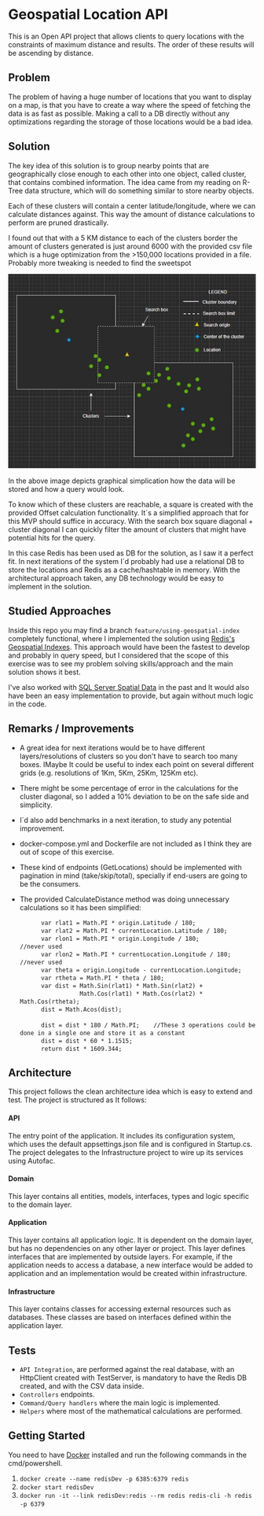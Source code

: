 # Geospatial Location API

This is an Open API project that allows clients to query locations with the constraints of maximum distance and results. The order of these results will be ascending by distance.

## Problem

The problem of having a huge number of locations that you want to display on a map, is that you have to create a way where the speed of fetching the data is as fast as possible. Making a call to a DB directly without any optimizations regarding the storage of those locations would be a bad idea.

## Solution

The key idea of this solution is to group nearby points that are geographically close enough to each other into one object, called cluster, that contains combined information. The idea came from my reading on R-Tree data structure, which will do something similar to store nearby objects.

Each of these clusters will contain a center latitude/longitude, where we can calculate distances against. This way the amount of distance calculations to perform are pruned drastically.

I found out that with a 5 KM distance to each of the clusters border the amount of clusters generated is just around 6000 with the provided csv file which is a huge optimization from the >150,000 locations provided in a file. Probably more tweaking is needed to find the sweetspot

![alt text](https://github.com/dvallecillo/geospatial-location-api/blob/main/location-search.JPG?raw=true)

In the above image depicts graphical simplication how the data will be stored and how a query would look.

To know which of these clusters are reachable, a square is created with the provided Offset calculation functionality. It´s a simplified approach that for this MVP should suffice in accuracy. With the search box square diagonal + cluster diagonal I can quickly filter the amount of clusters that might have potential hits for the query.

In this case Redis has been used as DB for the solution, as I saw it a perfect fit. In next iterations of the system I´d probably had use a relational DB to store the locations and Redis as a cache/hashtable in memory. With the architectural approach taken, any DB technology would be easy to implement in the solution.

## Studied Approaches

Inside this repo you may find a branch `feature/using-geospatial-index` completely functional, where I implemented the solution using [Redis's Geospatial Indexes](https://redis.io/commands/geodist). This approach would have been the fastest to develop and probably in query speed, but I considered that the scope of this exercise was to see my problem solving skills/approach and the main solution shows it best.

I've also worked with [SQL Server Spatial Data](https://docs.microsoft.com/es-es/sql/relational-databases/spatial/spatial-data-sql-server?view=sql-server-ver15) in the past and It would also have been an easy implementation to provide, but again without much logic in the code.

## Remarks / Improvements

- A great idea for next iterations would be to have different layers/resolutions of clusters so you don't have to search too many boxes. IMaybe It could be useful to index each point on several different grids (e.g. resolutions of 1Km, 5Km, 25Km, 125Km etc).
- There might be some percentage of error in the calculations for the cluster diagonal, so I added a 10% deviation to be on the safe side and simplicity.
- I´d also add benchmarks in a next iteration, to study any potential improvement.
- docker-compose.yml and Dockerfile are not included as I think they are out of scope of this exercise.
- These kind of endpoints (GetLocations) should be implemented with pagination in mind (take/skip/total), specially if end-users are going to be the consumers.
- The provided CalculateDistance method was doing unnecessary calculations so it has been simplified:

            var rlat1 = Math.PI * origin.Latitude / 180;
            var rlat2 = Math.PI * currentLocation.Latitude / 180;
            var rlon1 = Math.PI * origin.Longitude / 180;           //never used
            var rlon2 = Math.PI * currentLocation.Longitude / 180;  //never used
            var theta = origin.Longitude - currentLocation.Longitude;
            var rtheta = Math.PI * theta / 180;
            var dist = Math.Sin(rlat1) * Math.Sin(rlat2) +
                       Math.Cos(rlat1) * Math.Cos(rlat2) * Math.Cos(rtheta);
            dist = Math.Acos(dist);

            dist = dist * 180 / Math.PI;    //These 3 operations could be done in a single one and store it as a constant
            dist = dist * 60 * 1.1515;
            return dist * 1609.344;

## Architecture

This project follows the clean architecture idea which is easy to extend and test. The project is structured as It follows:

#### API

The entry point of the application. It includes its configuration system, which uses the default appsettings.json file and is configured in Startup.cs. The project delegates to the Infrastructure project to wire up its services using Autofac.

#### Domain

This layer contains all entities, models, interfaces, types and logic specific to the domain layer.

#### Application

This layer contains all application logic. It is dependent on the domain layer, but has no dependencies on any other layer or project. This layer defines interfaces that are implemented by outside layers. For example, if the application needs to access a database, a new interface would be added to application and an implementation would be created within infrastructure.

#### Infrastructure

This layer contains classes for accessing external resources such as databases. These classes are based on interfaces defined within the application layer.

## Tests

- `API Integration`, are performed against the real database, with an HttpClient created with TestServer, is mandatory to have the Redis DB created, and with the CSV data inside.
- `Controllers` endpoints.
- `Command/Query handlers` where the main logic is implemented.
- `Helpers` where most of the mathematical calculations are performed.

## Getting Started

You need to have [Docker](https://www.docker.com/get-started) installed and run the following commands in the cmd/powershell.

1.  `docker create --name redisDev -p 6385:6379 redis`
2.  `docker start redisDev`
3.  `docker run -it --link redisDev:redis --rm redis redis-cli -h redis -p 6379`

